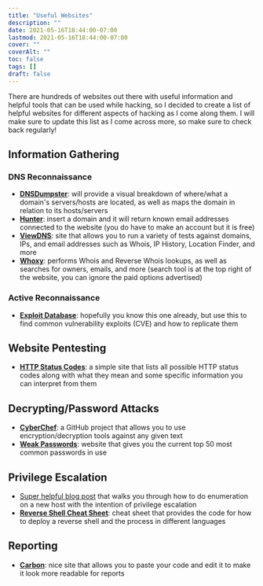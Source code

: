 ```yaml
---
title: "Useful Websites"
description: ""
date: 2021-05-16T18:44:00-07:00
lastmod: 2021-05-16T18:44:00-07:00
cover: ""
coverAlt: ""
toc: false
tags: []
draft: false
---
```

<style>
	main {
    margin: 90px auto;
    padding: 0 15px;
    max-width: 70%;
	}
</style>

There are hundreds of websites out there with useful information and helpful tools that can be used while hacking, so I decided to create a list of helpful websites for different aspects of hacking as I come along them. I will make sure to update this list as I come across more, so make sure to check back regularly!

## Information Gathering
### DNS Reconnaissance
* [**DNSDumpster**](https://dnsdumpster.com/): will provide a visual breakdown of where/what a domain's servers/hosts are located, as well as maps the domain in relation to its hosts/servers
* [**Hunter**](https://hunter.io/): insert a domain and it will return known email addresses connected to the website (you do have to make an account but it is free)
* [**ViewDNS**](https://viewdns.info/): site that allows you to run a variety of tests against domains, IPs, and email addresses such as Whois, IP History, Location Finder, and more
* [**Whoxy**](https://www.whoxy.com/): performs Whois and Reverse Whois lookups, as well as searches for owners, emails, and more (search tool is at the top right of the website, you can ignore the paid options advertised)

### Active Reconnaissance
* [**Exploit Database**](https://www.exploit-db.com/): hopefully you know this one already, but use this to find common vulnerability exploits (CVE) and how to replicate them

## Website Pentesting
* [**HTTP Status Codes**](https://httpstatuses.com/): a simple site that lists all possible HTTP status codes along with what they mean and some specific information you can interpret from them

## Decrypting/Password Attacks
* [**CyberChef**](https://gchq.github.io/CyberChef/): a GitHub project that allows you to use encryption/decryption tools against any given text
* [**Weak Passwords**](http://weakpasswords.net/): website that gives you the current top 50 most common passwords in use

## Privilege Escalation
* [Super helpful blog post](https://blog.g0tmi1k.com/2011/08/basic-linux-privilege-escalation/) that walks you through how to do enumeration on a new host with the intention of privilege escalation
* [**Reverse Shell Cheat Sheet**](https://highon.coffee/blog/reverse-shell-cheat-sheet/): cheat sheet that provides the code for how to deploy a reverse shell and the process in different languages

## Reporting
* [**Carbon**](https://carbon.now.sh): nice site that allows you to paste your code and edit it to make it look more readable for reports 